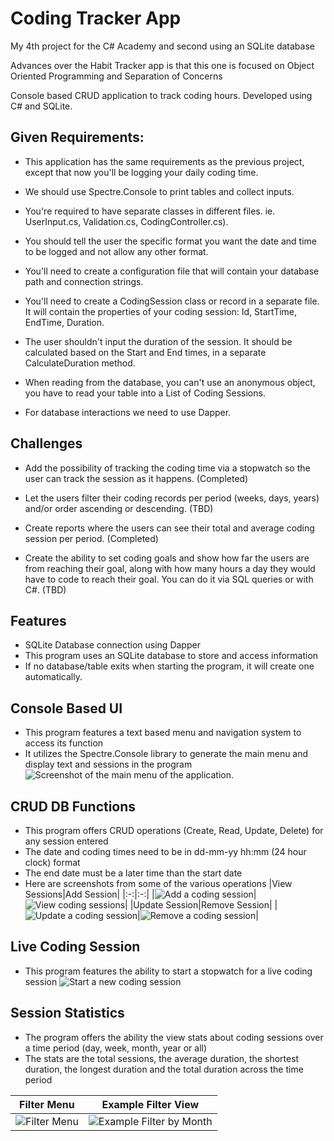 # Coding Tracker App
My 4th project for the C# Academy and second using an SQLite database

Advances over the Habit Tracker app is that this one is focused on Object Oriented Programming and Separation of Concerns

Console based CRUD application to track coding hours. Developed using C# and SQLite.

## Given Requirements:

- This application has the same requirements as the previous project, except that now you'll be logging your daily coding time.

- We should use Spectre.Console to print tables and collect inputs.

- You're required to have separate classes in different files. ie. UserInput.cs, Validation.cs, CodingController.cs).

- You should tell the user the specific format you want the date and time to be logged and not allow any other format.

- You'll need to create a configuration file that will contain your database path and connection strings.

- You'll need to create a CodingSession class or record in a separate file. It will contain the properties of your coding session: Id, StartTime, EndTime, Duration.

- The user shouldn't input the duration of the session. It should be calculated based on the Start and End times, in a separate CalculateDuration method.

- When reading from the database, you can't use an anonymous object, you have to read your table into a List of Coding Sessions.

- For database interactions we need to use Dapper.

## Challenges

- Add the possibility of tracking the coding time via a stopwatch so the user can track the session as it happens. (Completed)

- Let the users filter their coding records per period (weeks, days, years) and/or order ascending or descending. (TBD)

- Create reports where the users can see their total and average coding session per period. (Completed)

- Create the ability to set coding goals and show how far the users are from reaching their goal, along with how many hours a day they would have to code to reach their goal. You can do it via SQL queries or with C#. (TBD)

## Features

- SQLite Database connection using Dapper
- This program uses an SQLite database to store and access information
- If no database/table exits when starting the program, it will create one automatically.

## Console Based UI

- This program features a text based menu and navigation system to access its function
- It utilizes the Spectre.Console library to generate the main menu and display text and sessions in the program
  ![Screenshot of the main menu of the application.](https://rvnprojectstorage.blob.core.windows.net/images/Console.CodingTracker/MainMenu.png)

## CRUD DB Functions

- This program offers CRUD operations (Create, Read, Update, Delete) for any session entered
- The date and coding times need to be in dd-mm-yy hh:mm (24 hour clock) format
- The end date must be a later time than the start date
- Here are screenshots from some of the various operations
  |View Sessions|Add Session|
  |:-:|:-:|
  |![Add a coding session](https://rvnprojectstorage.blob.core.windows.net/images/Console.CodingTracker/ViewSessions.png)|![View coding sessions](https://rvnprojectstorage.blob.core.windows.net/images/Console.CodingTracker/AddSession.png)|
  |Update Session|Remove Session|
  |![Update a coding session](https://rvnprojectstorage.blob.core.windows.net/images/Console.CodingTracker/UpdateSession.png)|![Remove a coding session](https://rvnprojectstorage.blob.core.windows.net/images/Console.CodingTracker/DeleteSession.png)|

## Live Coding Session

- This program features the ability to start a stopwatch for a live coding session
![Start a new coding session](https://rvnprojectstorage.blob.core.windows.net/images/Console.CodingTracker/StartSession.png)

## Session Statistics

- The program offers the ability the view stats about coding sessions over a time period (day, week, month, year or all)
- The stats are the total sessions, the average duration, the shortest duration, the longest duration and the total duration across the time period
  
 |Filter Menu|Example Filter View|
 |:-:|:-:|
 |![Filter Menu](https://rvnprojectstorage.blob.core.windows.net/images/Console.CodingTracker/SessionStatsFilter.png)|![Example Filter by Month](https://rvnprojectstorage.blob.core.windows.net/images/Console.CodingTracker/SessionStatsByMonth.png)|

  
